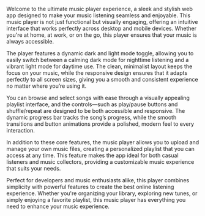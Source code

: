 Welcome to the ultimate music player experience, a sleek and stylish web app designed to make your music listening seamless and enjoyable. This music player is not just functional but visually engaging, offering an intuitive interface that works perfectly across desktop and mobile devices. Whether you're at home, at work, or on the go, this player ensures that your music is always accessible.

The player features a dynamic dark and light mode toggle, allowing you to easily switch between a calming dark mode for nighttime listening and a vibrant light mode for daytime use. The clean, minimalist layout keeps the focus on your music, while the responsive design ensures that it adapts perfectly to all screen sizes, giving you a smooth and consistent experience no matter where you’re using it.

You can browse and select songs with ease through a visually appealing playlist interface, and the controls—such as play/pause buttons and shuffle/repeat are designed to be both accessible and responsive. The dynamic progress bar tracks the song’s progress, while the smooth transitions and button animations provide a polished, modern feel to every interaction.

In addition to these core features, the music player allows you to upload and manage your own music files, creating a personalized playlist that you can access at any time. This feature makes the app ideal for both casual listeners and music collectors, providing a customizable music experience that suits your needs.

Perfect for developers and music enthusiasts alike, this player combines simplicity with powerful features to create the best online listening experience. Whether you're organizing your library, exploring new tunes, or simply enjoying a favorite playlist, this music player has everything you need to enhance your music experience.
